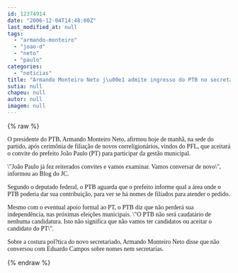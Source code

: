 ```yaml
---
id: 12374914
date: "2006-12-04T14:48:00Z"
last_modified_at: null
tags:
  - "armando-monteiro"
  - "joao-d"
  - "neto"
  - "paulo"
categories:
  - "noticias"
title: "Armando Monteiro Neto j\u00e1 admite ingresso do PTB no secretariado de Jo\u00e3o Paulo"
sutia: null
chapeu: null
autor: null
imagem: null
---
```

{% raw %}
<p><P><FONT face=Verdana>O presidente do PTB, Armando Monteiro Neto, afirmou hoje de manhã, na sede do partido, após cerimônia de filiação de novos correligionários, vindos do PFL, que aceitará o convite do prefeito João Paulo (PT) para participar da gestão municipal.</p>
<p> \"João Paulo já fez reiterados convites e vamos examinar. Vamos conversar de novo\", informou ao Blog do JC.</FONT></P></p>
<p><P><FONT face=Verdana>Segundo o deputado federal, o PTB aguarda que o prefeito informe qual a área onde o PTB poderia dar sua contribuição, para ver se há nomes de filiados para atender o pedido.</FONT></P></p>
<p><P><FONT face=Verdana>Mesmo com o eventual apoio formal ao PT, o PTB diz que não perderá sua independência, nas próximas eleições municipais. \"O PTB não será caudatário de nenhuma candidatura. Isto não significa que não vamos ter candidatos ou aceitar o candidato do PT\".</FONT></P></p>
<p><P><FONT face=Verdana>Sobre a costura pol?tica do novo secretariado, Armando Monteiro Neto disse que não conversou com Eduardo Campos sobre nomes nem secretarias.</FONT></P> </p>
{% endraw %}